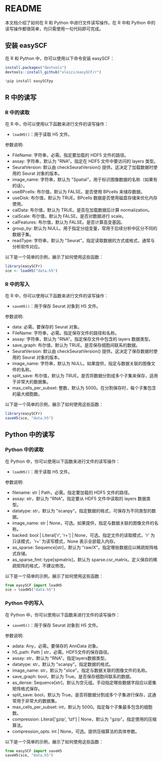 
# README

本文档介绍了如何在 R 和 Python 中进行文件读写操作。在 R 中和 Python 中的读写操作都很简单，均只需使用一句代码即可完成。

## 安装 easySCF

在 R 和 Python 中，你可以使用以下命令安装 easySCF：

```R
install.packages("devtools")
devtools::install_github("xleizi/easySCF/r")
```

```python
!pip install easySCFpy
```

## R 中的读写

### R 中的读取

在 R 中，你可以使用以下函数来进行文件的读写操作：

- `loadH5()`：用于读取 H5 文件。

参数说明:
- FileName: 字符串，必需。指定要加载的 HDF5 文件的路径。
- assay: 字符串，默认为 "RNA"。指定在 HDF5 文件中要访问的 layers 类型。
- SeuratVersion: 默认由 checkSeuratVersion() 提供。这决定了加载数据时使用的 Seurat 对象的版本。
- image_name: 字符串，默认为 "Spatial"。用于标识图像数据的名称（如果有的话）。
- useBPcells: 布尔值，默认为 FALSE。是否使用 BPcells 来储存数据。
- useDisk: 布尔值，默认为 TRUE。BPcells 数据是否使用磁盘存储来优化内存使用。
- calData: 布尔值，默认为 TRUE。是否在加载数据后计算 normalization。
- calScale: 布尔值，默认为 FALSE。是否对数据进行 scale。
- calFeatures: 布尔值，默认为 FALSE。是否计算高变基因。
- group_by: 默认为 NULL。用于指定分组变量，常用于后续分析中区分不同的数据子集。
- readType: 字符串，默认为 "Seurat"。指定读取数据的方式或格式，通常与分析软件对应。

以下是一个简单的示例，展示了如何使用这些函数：

```R
library(easySCFr)
sce <- loadH5("data.h5")
```

### R 中的写入

在 R 中，你可以使用以下函数来进行文件的读写操作：

- `saveH5()`：用于保存 Seurat 对象到 H5 文件。

参数说明:
- data: 必需。要保存的 Seurat 对象。
- FileName: 字符串，必需。指定保存文件的路径和名称。
- assay: 字符串，默认为 "RNA"。指定保存文件中包含的 layers 数据类型。
- save_graph: 布尔值，默认为 TRUE。是否保存细胞间联系的数据。
- SeuratVersion: 默认由 checkSeuratVersion() 提供。这决定了保存数据时使用的 Seurat 对象的版本。
- image_name: 字符串，默认为 NULL。如果提供，指定与数据关联的图像文件的名称。
- split_save: 布尔值，默认为 TRUE。是否将数据分割成多个子集来保存，适用于非常大的数据集。
- max_cells_per_subset: 整数，默认为 5000。在分割保存时，每个子集包含的最大细胞数。

以下是一个简单的示例，展示了如何使用这些函数：

```R
library(easySCFr)
saveH5(sce, "data.h5")
```

## Python 中的读写

### Python 中的读取

在 Python 中，你可以使用以下函数来进行文件的读写操作：

- `loadH5()`：用于读取 H5 文件。

参数说明:
- filename: str | Path，必需。指定要加载的 HDF5 文件的路径。
- assay: str，默认为 "RNA"。指定要从 HDF5 文件中读取的 layers 数据类型。
- datatype: str，默认为 "scanpy"。指定数据的格式，可保存为不同类型的数据。
- image_name: str | None，可选。如果提供，指定与数据关联的图像文件的名称。
- backed: bool | Literal['r', 'r+'] | None，可选。指定文件的读取模式，'r' 为只读模式，'r+' 为读写模式，None 表示全部载入内存。
- as_sparse: Sequence[str]，默认为 "raw/X"。指定哪些数据应以稀疏矩阵格式存储。
- as_sparse_fmt: type[spmatrix]，默认为 sparse.csr_matrix。定义保存的稀疏矩阵的格式，不建议修改。

以下是一个简单的示例，展示了如何使用这些函数：

```python
from easySCF import loadH5
sce = loadH5("data.h5")
```

### Python 中的写入

在 Python 中，你可以使用以下函数来进行文件的读写操作：

- `saveH5()`：用于保存 Seurat 对象到 H5 文件。

参数说明:
- adata: Any，必需。要保存的 AnnData 对象。
- h5_path: Path | str，必需。HDF5文件的保存路径。
- assay: str，默认为 "RNA"。指定layers数据类型。
- datatype: str，默认为 "scanpy"。指定数据的格式。
- image_name: str，默认为 "slice"。指定与数据关联的图像文件的名称。
- save_graph: bool，默认为 True。是否保存细胞间联系的数据。
- as_dense: Sequence[str]，默认为空元组。手动指定哪些数据字段应以密集矩阵格式保存。
- split_save: bool，默认为 True。是否将数据分割成多个子集进行保存，这通常用于非常大的数据集。
- max_cells_per_subset: int，默认为 5000。指定每个子集最多包含的细胞数。
- compression: Literal['gzip', 'lzf'] | None，默认为 "gzip"。指定使用的压缩算法。
- compression_opts: int | None，可选。提供压缩算法的具体参数。

以下是一个简单的示例，展示了如何使用这些函数：

```python
from easySCF import saveH5
saveH5(sce, "data.h5")
```
